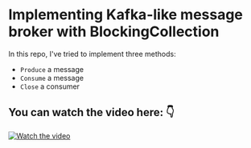 # Implementing Kafka-like message broker with BlockingCollection 
In this repo, I've tried to implement three methods:
- `Produce` a message
- `Consume` a message
- `Close` a consumer

## You can watch the video here: 👇
[![Watch the video](https://img.youtube.com/vi/A_LHyGAXAR8/hqdefault.jpg)](https://youtu.be/A_LHyGAXAR8)
